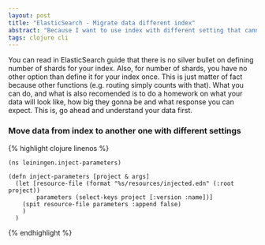 ```yaml
---
layout: post
title: "ElasticSearch - Migrate data different index"
abstract: "Because I want to use index with different setting that cannot be changed on existing one, typically shard count"
tags: clojure cli
---
```


You can read in ElasticSearch guide that there is no silver bullet on defining number of shards for your index. Also, for number of shards,
you have no other option than define it for your index once. This is just matter of fact because other functions (e.g. routing simply counts
with that). What you can do, and what is also recomended is to do a homework on what your data will look like, how big they gonna be and what
response you can expect. This is, go ahead and understand your data first.

### Move data from index to another one with different settings

{% highlight clojure linenos %}
~~~
(ns leiningen.inject-parameters)

(defn inject-parameters [project & args]
  (let [resource-file (format "%s/resources/injected.edn" (:root project))
        parameters (select-keys project [:version :name])]
    (spit resource-file parameters :append false)
    )
  )
~~~
{% endhighlight %}

